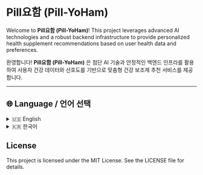 # Pill요함 (Pill-YoHam)

Welcome to **Pill요함 (Pill-YoHam)**! This project leverages advanced AI technologies and a robust backend infrastructure to provide personalized health supplement recommendations based on user health data and preferences.


환영합니다! **Pill요함 (Pill-YoHam)** 은 첨단 AI 기술과 안정적인 백엔드 인프라를 활용하여 사용자 건강 데이터와 선호도를 기반으로 맞춤형 건강 보조제 추천 서비스를 제공합니다.

---

## 🌐 Language / 언어 선택
<details>
<summary>🇺🇸 English</summary>

## Table of Contents

1. [Overview](#overview)
2. [Features](#features)
3. [Technologies Used](#technologies-used)
4. [Project Structure](#project-structure)
5. [Setup](#setup)
6. [How It Works](#how-it-works)
7. [Endpoints](#endpoints)
8. [Future Improvements](#future-improvements)
9. [License](#License)

---

## Overview

This project focuses on utilizing user health data, preferences, and modern AI techniques to recommend the most suitable health supplements. The system processes stored supplement data and compares it against user input using advanced embedding models and vector similarity calculations.

---

## Features

- **Personalized Recommendations**: Tailored suggestions based on health conditions, goals, and allergies.
- **Vector-Based Similarity Matching**: High-accuracy matching using cosine similarity and embeddings.
- **RAG (Retrieval-Augmented Generation)**: Efficient use of AI models to reduce token costs and provide accurate responses.
- **Caching**: Speeds up repeated queries by storing results locally.
- **Scalable Backend**: Flask server for processing, with support for MongoDB.
- **Dynamic Data Processing**: Real-time analysis and data augmentation.

---

## Technologies Used

- **Backend**: Flask, Python
- **Database**: MongoDB
- **AI Models**: OpenAI GPT, Vector Embeddings
- **Search Augmentation**: Retrieval-Augmented Generation (RAG)
- **Web Framework**: Spring Boot (for frontend integration)
- **Frontend**: JSP, Bootstrap
- **Deployment**: Docker (optional)

---

## Project Structure

```plaintext
health-supplements/
├── ai/
│   ├── app.py                # Flask server entry point
│   ├── routes/
│   │   ├── data_routes.py    # Handles external data fetching
│   │   ├── gpt_routes.py     # AI interactions
│   │   ├── recommendation_routes.py  # Recommendation logic
│   ├── services/
│   │   ├── recommendation_service.py # Main recommendation logic
│   │   ├── embeddings_service.py     # Handles embeddings
│   │   ├── cache_service.py          # Caching layer
│   ├── utils/
│   │   ├── helpers.py                # Preprocessing and vector generation
│   │   ├── config.py                 # Configuration (API keys, DB URIs)
│   ├── models/
│   │   ├── chatgpt_integration.py    # GPT integration
│   │   ├── embeddings.py             # Embedding generation
├── web/
│   ├── src/
│   │   ├── main/
│   │   │   ├── java/com/supplements/ # Spring Boot backend
│   │   │   ├── resources/templates/  # JSP templates
├── README.md                         # Project documentation
├── requirements.txt                  # Python dependencies
```

---

## Setup

**Prerequisites**
- Python 3.8+
- MongoDB installed and running
- API keys for OpenAI and external health data API

---

## How It Works

**1.Data Collection**:
- Fetch health supplement data via an external API.
- Store data in MongoDB.

**2.User Input**:
- Collect user health details (e.g., age, conditions, allergies, goals).

**3.Recommendation Process**:
- Generate embeddings for user input and stored product data.
- Compare vectors using cosine similarity.
- Retrieve the top matching supplements.
- Use GPT to refine recommendations.

---

## Endpoints

**Flask Server**
1. POST /api/fetch-and-save

- Fetch and save external API data to MongoDB.

2. POST /api/generate-response

- Interact with GPT for product suggestions.

3. POST /api/recommend

- Recommend supplements based on user input.

---

## Future Improvements

- **Expand AI Model Integration**: Include Claude or other models for cost-efficiency.
- **User Authentication**: Secure login and personalized dashboards.
- **Enhanced Search**: Implement advanced filtering and sorting options.

---

## Project Retrospectives
[![Notion Icon](https://upload.wikimedia.org/wikipedia/commons/e/e9/Notion-logo.svg)](https://www.notion.so/your-notion-doc-link)

---
</details>

<details>
<summary>🇰🇷 한국어</summary>

## 목차

1. [개요](#개요)
2. [주요 기능](#주요-기능)
3. [사용 기술](#사용-기술)
4. [프로젝트 구조](#프로젝트-구조)
5. [실행](#실행)
6. [작동 방식](#작동-방식)
7. [엔드포인트](#엔드포인트)
8. [향후 개선 사항](#향후-개선-사항)
9. [라이센스](#License)

---

## 개요

**Pill요함**은 사용자 건강 데이터와 선호도를 기반으로 가장 적합한 건강 보조제를 추천하기 위해 최신 AI 기술을 활용합니다. 저장된 보조제 데이터를 처리하고 사용자의 입력과 비교하여 고급 임베딩 모델과 벡터 유사도 계산을 활용합니다.

---

## 주요 기능

- **맞춤형 추천**: 건강 상태, 목표, 알레르기에 기반한 맞춤형 추천.
- **벡터 기반 유사도 매칭**: 코사인 유사도 및 임베딩을 활용한 고정밀 매칭.
- **RAG (Retrieval-Augmented Generation)**: 효율적인 AI 모델 사용으로 비용 절감 및 정확한 응답 제공.
- **캐싱**: 반복된 요청의 결과를 로컬에 저장하여 속도 향상.
- **확장 가능한 백엔드**: MongoDB를 지원하는 Flask 서버.
- **동적 데이터 처리**: 실시간 분석 및 데이터 증강.

---

## 사용 기술

- **백엔드**: Flask, Python
- **데이터베이스**: MongoDB
- **AI 모델**: OpenAI GPT, 벡터 임베딩
- **검색 증강**: Retrieval-Augmented Generation (RAG)
- **웹 프레임워크**: Spring Boot
- **프론트엔드**: JSP, Bootstrap
- **배포**: Docker (선택 사항)

---

## 프로젝트 구조

```plaintext
health-supplements/
├── ai/
│   ├── app.py                # Flask server entry point
│   ├── routes/
│   │   ├── data_routes.py    # Handles external data fetching
│   │   ├── gpt_routes.py     # AI interactions
│   │   ├── recommendation_routes.py  # Recommendation logic
│   ├── services/
│   │   ├── recommendation_service.py # Main recommendation logic
│   │   ├── embeddings_service.py     # Handles embeddings
│   │   ├── cache_service.py          # Caching layer
│   ├── utils/
│   │   ├── helpers.py                # Preprocessing and vector generation
│   │   ├── config.py                 # Configuration (API keys, DB URIs)
│   ├── models/
│   │   ├── chatgpt_integration.py    # GPT integration
│   │   ├── embeddings.py             # Embedding generation
├── web/
│   ├── src/
│   │   ├── main/
│   │   │   ├── java/com/supplements/ # Spring Boot backend
│   │   │   ├── resources/templates/  # JSP templates
├── README.md                         # Project documentation
├── requirements.txt                  # Python dependencies
```
---

## 실행

**필수 조건**
- Python 3.8+
- MongoDB 설치 및 실행
- OpenAI 및 외부 건강 데이터 API 키

---

## 작동 방식

**1. 데이터 수집**:
- 외부 API를 통해 건강 보조제 데이터를 가져옵니다.
- 데이터를 MongoDB에 저장합니다.

**2. 사용자 입력**:
- 사용자 건강 정보(예: 나이, 건강 상태, 알레르기, 목표 등)를 수집합니다.

**3. 추천 프로세스**:
- 사용자 입력과 저장된 제품 데이터를 기반으로 임베딩을 생성합니다.
- 코사인 유사도를 사용하여 벡터를 비교합니다.
- 가장 일치하는 건강 보조제를 검색합니다.
- GPT를 사용해 추천을 세부적으로 조정합니다.

---

## 엔드포인트

**Flask 서버**
1. POST /api/fetch-and-save  
   - 외부 API 데이터를 가져와 MongoDB에 저장합니다.

2. POST /api/generate-response  
   - GPT와 상호작용하여 제품 추천을 생성합니다.

3. POST /api/recommend  
   - 사용자 입력에 기반하여 건강 보조제를 추천합니다.

---

## 향후 개선 사항

- **AI 모델 통합 확대**: 비용 효율성을 위해 Claude 또는 기타 모델 통합.
- **사용자 인증**: 안전한 로그인 및 개인화된 대시보드 제공.
- **고급 검색**: 고급 필터링 및 정렬 옵션 구현.

---

## 프로젝트 회고록
[![Notion Icon](https://upload.wikimedia.org/wikipedia/commons/e/e9/Notion-logo.svg)](https://www.notion.so/your-notion-doc-link)

---
</details>

## License

This project is licensed under the MIT License. See the LICENSE file for details.
